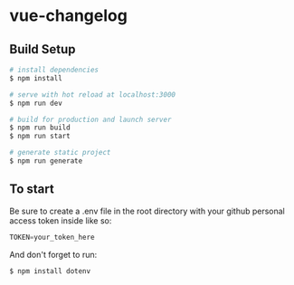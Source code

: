 # vue-changelog

## Build Setup

```bash
# install dependencies
$ npm install

# serve with hot reload at localhost:3000
$ npm run dev

# build for production and launch server
$ npm run build
$ npm run start

# generate static project
$ npm run generate
```

## To start
Be sure to create a .env file in the root directory with your github personal access token inside like so:

```javascript
TOKEN=your_token_here
```

And don't forget to run:
```bash
$ npm install dotenv
```